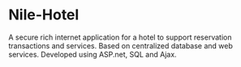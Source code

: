 # Nile-Hotel
A secure rich internet application for a hotel to support reservation transactions and services. Based on centralized database and web services. Developed using ASP.net, SQL and Ajax.
